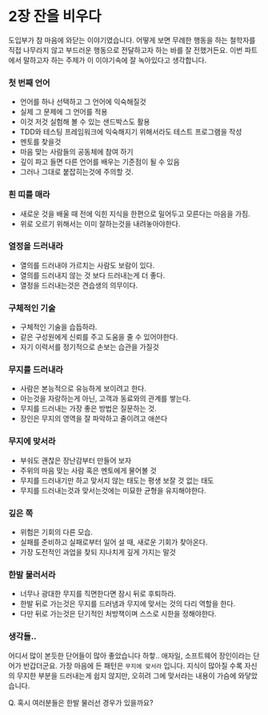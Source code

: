 # 2장 잔을 비우다

도입부가 참 마음에 와닫는 이야기였습니다. 어떻게 보면 무례한 행동을 하는 철학자를 직접 나무라지 않고 부드러운 행동으로 전달하고자 하는 바를 잘 전했거든요. 이번 파트에서 말하고자 하는 주제가 이 이야기속에 잘 녹아있다고 생각합니다.

### 첫 번째 언어

- 언어를 하나 선택하고 그 언어에 익숙해질것
- 실제 그 문제에 그 언어를 적용
- 이것 저것 실험해 볼 수 있는 샌드박스도 활용
- TDD와 테스팅 프레임워크에 익숙해지기 위해서라도 테스트 프로그램을 작성
- 멘토를 찾을것
- 마음 맞는 사람들의 공동체에 참여 하기
- 깊이 파고 들면 다른 언어를 배우는 기준점이 될 수 있음
- 그러나 그대로 붙잡히는것에 주의할 것.

### 흰 띠를 매라

- 새로운 것을 배울 때 전에 익힌 지식을 한편으로 밀어두고 모른다는 마음을 가짐.
- 위로 오르기 위해서는 이미 잘하는것을 내려놓아야한다.

### 열정을 드러내라

- 열의를 드러내야 가르치는 사람도 보람이 있다.
- 열의를 드러내지 않는 것 보다 드러내는게 더 좋다.
- 열정을 드러내는것은 견습생의 의무이다.

### 구체적인 기술

- 구체적인 기술을 습듭하라.
- 같은 구성원에게 신뢰를 주고 도움을 줄 수 있어야한다.
- 자기 이력서를 정기적으로 손보는 습관을 가질것

### 무지를 드러내라

- 사람은 본능적으로 유능하게 보이려고 한다.
- 아는것을 자랑하는게 아닌, 고객과 동료와의 관계를 쌓는다.
- 무지를 드러내는 가장 좋은 방법은 질문하는 것.
- 장인은 무지의 영역을 잘 파악하고 줄이려고 애쓴다

### 무지에 맞서라

- 부숴도 괜찮은 장난감부터 만들어 보자
- 주위의 마음 맞는 사람 혹은 멘토에게 물어볼 것
- 무지를 드러내기만 하고 맞서지 않는 태도는 평생 보잘 것 없는 태도
- 무지를 드러내는것과 맞서는것에는 미묘한 균형을 유지해야한다.

### 깊은 쪽

- 위험은 기회의 다른 모습.
- 실패를 준비하고 실패로부터 일어 설 때, 새로운 기회가 찾아온다.
- 가장 도전적인 과업을 찾되 지나치게 깊게 가지는 말것

### 한발 물러서라

- 너무나 광대한 무지를 직면한다면 잠시 뒤로 후퇴하라.
- 한발 뒤로 가는것은 무지를 드러냄과 무지에 맞서는 것의 다리 역할을 한다.
- 다만 뒤로 가는것은 단기적인 처방책이며 스스로 시한을 정해야한다.

### 생각들..

어디서 많이 본듯한 단어들이 많아 좋았습니다 하핳.. 애자일, 소프트웨어 장인이라는 단어가 반갑더군요. 가장 마음에 든 패턴은 `무지에 맞서라` 입니다. 지식이 많아질 수록 자신의 무지한 부분을 드러내는게 쉽지 않지만, 오히려 그에 맞서라는 내용이 가슴에 와닿았습니다.

Q. 혹시 여러분들은 한발 물러선 경우가 있을까요?
